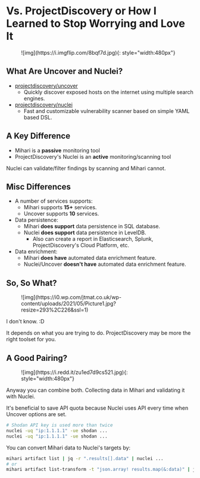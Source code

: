 # Vs. ProjectDiscovery or How I Learned to Stop Worrying and Love It

<figure markdown>
  ![img](https://i.imgflip.com/8bqf7d.jpg){: style="width:480px"}
</figure>

## What Are Uncover and Nuclei?

- [projectdiscovery/uncover](https://github.com/projectdiscovery/uncover)
  - Quickly discover exposed hosts on the internet using multiple search engines.
- [projectdiscovery/nuclei](https://github.com/projectdiscovery/nuclei)
  - Fast and customizable vulnerability scanner based on simple YAML based DSL.

## A Key Difference

- Mihari is a **passive** monitoring tool
- ProjectDiscovery's Nuclei is an **active** monitoring/scanning tool

Nuclei can validate/filter findings by scanning and Mihari cannot.

## Misc Differences

- A number of services supports:
  - Mihari supports **15+** services.
  - Uncover supports **10** services.
- Data persistence:
  - Mihari **does support** data persistence in SQL database.
  - Nuclei **does support** data persistence in LevelDB.
    - Also can create a report in Elasticsearch, Splunk, ProjectDiscovery's Cloud Platform, etc.
- Data enrichment:
  - Mihari **does have** automated data enrichment feature.
  - Nuclei/Uncover **doesn't have** automated data enrichment feature.

## So, So What?

<figure markdown>
  ![img](https://i0.wp.com/jtmat.co.uk/wp-content/uploads/2021/05/Picture1.jpg?resize=293%2C226&ssl=1)
</figure>

I don't know. :D

It depends on what you are trying to do. ProjectDiscovery may be more the right toolset for you.

## A Good Pairing?

<figure markdown>
  ![img](https://i.redd.it/zu1ed7d9cs521.jpg){: style="width:480px"}
</figure>

Anyway you can combine both. Collecting data in Mihari and validating it with Nuclei.

It's beneficial to save API quota because Nuclei uses API every time when Uncover options are set.

```bash
# Shodan API key is used more than twice
nuclei -uq "ip:1.1.1.1" -ue shodan ...
nuclei -uq "ip:1.1.1.1" -ue shodan ...
```

You can convert Mihari data to Nuclei's targets by:

```bash
mihari artifact list | jq -r ".results[].data" | nuclei ...
# or
mihari artifact list-transform -t "json.array! results.map(&:data)" | jq -r ".[]" | nuclei ...
```
